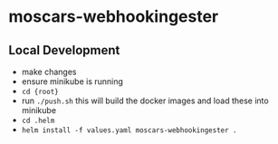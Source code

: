 # moscars-webhookingester

## Local Development

- make changes
- ensure minikube is running
- `cd {root}`
- run `./push.sh` this will build the docker images and load these into minikube
- `cd .helm`
- `helm install -f values.yaml moscars-webhookingester .`